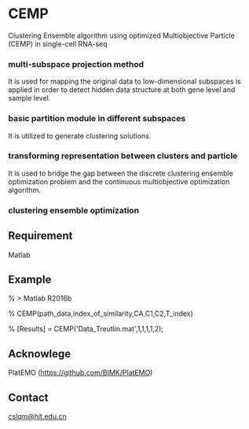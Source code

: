 # CEMP
Clustering Ensemble algorithm using optimized Multiobjective Particle (CEMP) in single-cell RNA-seq

### multi-subspace projection method 
It is used for mapping the original data to low-dimensional subspaces is applied in order to detect hidden data structure at both gene level and sample level. 
### basic partition module in different subspaces
It is utilized to generate clustering solutions. 
### transforming representation between clusters and particle
It is used to bridge the gap between the discrete clustering ensemble optimization problem and the continuous multiobjective optimization algorithm. 
### clustering ensemble optimization

## Requirement
Matlab

## Example
% > Matlab R2016b

% CEMP(path_data,index_of_similarity,CA,C1,C2,T_index)

% [Results] = CEMP('Data_Treutlin.mat',1,1,1,1,2);

## Acknowlege
PlatEMO (https://github.com/BIMK/PlatEMO)

## Contact
cslqm@hit.edu.cn

